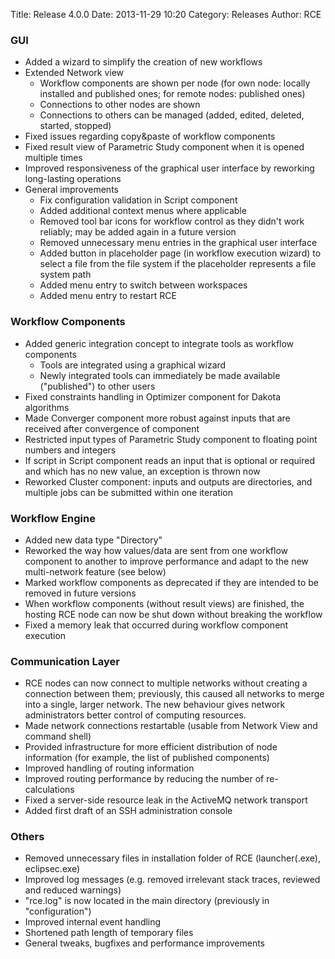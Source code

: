 Title: Release 4.0.0 
Date: 2013-11-29 10:20
Category: Releases
Author: RCE


### GUI

* Added a wizard to simplify the creation of new workflows
* Extended Network view
	- Workflow components are shown per node (for own node: locally installed and published ones; for remote nodes: published ones)
	- Connections to other nodes are shown
	- Connections to others can be managed (added, edited, deleted, started, stopped) 
* Fixed issues regarding copy&paste of workflow components
* Fixed result view of Parametric Study component when it is opened multiple times
* Improved responsiveness of the graphical user interface by reworking long-lasting operations
* General improvements
 	- Fix configuration validation in Script component
	- Added additional context menus where applicable
	- Removed tool bar icons for workflow control as they didn't work reliably; may be added again in a future version
	- Removed unnecessary menu entries in the graphical user interface
	- Added button in placeholder page (in workflow execution wizard) to select a file from the file system if the placeholder represents a file system path
	- Added menu entry to switch between workspaces
 	- Added menu entry to restart RCE 

### Workflow Components 

* Added generic integration concept to integrate tools as workflow components
  	- Tools are integrated using a graphical wizard
 	- Newly integrated tools can immediately be made available ("published") to other users 
* Fixed constraints handling in Optimizer component for Dakota algorithms
* Made Converger component more robust against inputs that are received after convergence of component
* Restricted input types of Parametric Study component to floating point numbers and integers
* If script in Script component reads an input that is optional or required and which has no new value, an exception is thrown now
* Reworked Cluster component: inputs and outputs are directories, and multiple jobs can be submitted within one iteration 

### Workflow Engine 

* Added new data type "Directory"
* Reworked the way how values/data are sent from one workflow component to another to improve performance and adapt to the new multi-network feature (see below)
* Marked workflow components as deprecated if they are intended to be removed in future versions
* When workflow components (without result views) are finished, the hosting RCE node can now be shut down without breaking the workflow
* Fixed a memory leak that occurred during workflow component execution 

### Communication Layer  

* RCE nodes can now connect to multiple networks without creating a connection between them; previously, this caused all networks to merge into a single, larger network. The new behaviour gives network administrators better control of computing resources.
* Made network connections restartable (usable from Network View and command shell)
* Provided infrastructure for more efficient distribution of node information (for example, the list of published components)
* Improved handling of routing information
* Improved routing performance by reducing the number of re-calculations
* Fixed a server-side resource leak in the ActiveMQ network transport
* Added first draft of an SSH administration console 

### Others 

* Removed unnecessary files in installation folder of RCE (launcher(.exe), eclipsec.exe)
* Improved log messages (e.g. removed irrelevant stack traces, reviewed and reduced warnings)
* "rce.log" is now located in the main directory (previously in "configuration")
* Improved internal event handling
* Shortened path length of temporary files
* General tweaks, bugfixes and performance improvements 
